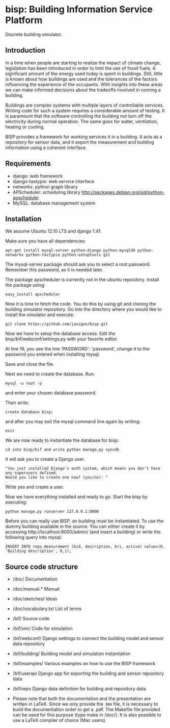 bisp: Building Information Service Platform
===========================================

Discrete building simulator.

Introduction
-----------
In a time when people are starting to realize the impact of climate change, legislation has been introduced in order to limit the use of fossil fuels. A significant amount of the energy used today is spent in buildings. Still, little is known about how buildings are used and the tolerances of the factors influencing the experience of the occupants. With insights into these areas we can make informed decisions about the tradeoffs involved in running a building.

Buildings are complex systems with multiple layers of controllable services. Writing code for such a system requires a considerable amount of testing. It is paramount that the software controlling the building not turn off the electricity during normal operation. The same goes for water, ventilation, heating or cooling.

BISP provides a framework for working services it in a building. It acts as a repository for sensor data, and it export the measurement and building information using a coherent interface. 

Requirements
------------

* django: web framework
* django-tastypie: web service interface
* networkx: python graph library
* APScheduler: scheduling library http://packages.debian.org/sid/python-apscheduler
* MySQL: database management system

Installation
------------
We assume Ubuntu 12.10 LTS and django 1.41.

Make sure you have all dependencies:

	apt-get install mysql-server python-django python-mysqldb python-networkx python-tastypie python-setuptools git

The mysql-server package should ask you to select a root password. Remember this password, as it is needed later.

The package apscheduler is currently not in the ubuntu repository. Install the package using:

	easy_install apscheduler

Now it is time to fetch the code. You do this by using git and cloning the building simulator repository. Go into the directory where you would like to install the simulator and execute:

	git clone https://github.com/javigon/bisp.git

Now we have to setup the database access. Edit the bisp/bif/webconf/settings.py with your favorite editor.

At line 19, you see the line 'PASSWORD': 'password', change it to the password you entered when installing mysql.

Save and close the file.

Next we need to create the database. Run:

	mysql -u root -p

and enter your chosen database password.

Then write:

	create database bisp;

and after you may exit the mysql command line again by writing:

	exit

We are now ready to instantiate the database for bisp:

	cd into bisp/bif and write python manage.py syncdb

It will ask you to create a Django user.

	"You just installed Django's auth system, which means you don't have any superusers defined.
	Would you like to create one now? (yes/no): "

Write yes and create a user.

Now we have everything installed and ready to go. Start the bisp by executing:

	python manage.py runserver 127.0.0.1:8000

Before you can really use BISP, an building must be instantiated. To use the dummy building available in the source. You can either create it by accessing http://localhost:8000/admin/ (and insert a building) or write the following query into mysql:

	INSERT INTO repo_measurement (bid, description, bri, active) values(0, 'Building description', 0,1);


Source code structure
---------------------

* /doc/                Documentation
* /doc/manual.*        Manual
* /doc/sketches/       Ideas
* /doc/vocabulary.txt  List of terms
* /bif/                Source code
* /bif/sim/            Code for simulation
* /bif/webconf/        Django settings to connect the building model and sensor data repository
* /bif/building/       Building model and simulation instantiation
* /bif/examples/       Various examples on how to use the BISP framework
* /bif/userapi         Django app for exporting the building and sensor repository data
* /bif/repo            Django data definition for building and repository data.

* Please note that both the documentation and the presentation are written in LaTeX. Since we only provide the .tex file, it is necessary to build the documentation order to get a .pdf. The Makefile file provided can be used for this purpose (type make in /doc/). It is also possible to use a LaTeX compiler of choice (Mac users).
